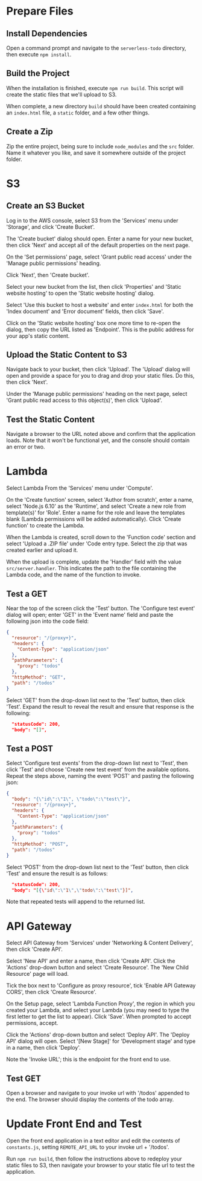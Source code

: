 # Prepare Files

## Install Dependencies

Open a command prompt and navigate to the `serverless-todo` directory, then execute `npm install`.

## Build the Project

When the installation is finished, execute `npm run build`.  This script will create the static files that we'll upload to S3.

When complete, a new directory `build` should have been created containing an `index.html` file, a `static` folder, and a few other things.

## Create a Zip

Zip the entire project, being sure to include `node_modules` and the `src` folder.  Name it whatever you like, and save it somewhere outside of the project folder.

# S3
## Create an S3 Bucket

Log in to the AWS console, select S3 from the 'Services' menu under 'Storage', and click 'Create Bucket'.

The 'Create bucket' dialog should open.  Enter a name for your new bucket, then click 'Next' and accept all of the default properties on the next page.  

On the 'Set permissions' page, select 'Grant public read access' under the 'Manage public permissions' heading.

Click 'Next', then 'Create bucket'.

Select your new bucket from the list, then click 'Properties' and 'Static website hosting' to open the 'Static website hosting' dialog.

Select 'Use this bucket to host a website' and enter `index.html` for both the 'Index document' and 'Error document' fields, then click 'Save'.

Click on the 'Static website hosting' box one more time to re-open the dialog, then copy the URL listed as 'Endpoint'.  This is the public address for your app's static content.

## Upload the Static Content to S3

Navigate back to your bucket, then click 'Upload'.  The 'Upload' dialog will open and provide a space for you to drag and drop your static files.  Do this, then click 'Next'.

Under the 'Manage public permissions' heading on the next page, select 'Grant public read access to this object(s)', then click 'Upload'.

## Test the Static Content

Navigate a browser to the URL noted above and confirm that the application loads.  Note that it won't be functional yet, and the console should contain an error or two.

# Lambda

Select Lambda From the 'Services' menu under 'Compute'.

On the 'Create function' screen, select 'Author from scratch', enter a name, select 'Node.js 6.10' as the 'Runtime', and select 'Create a new role from template(s)' for 'Role'.  Enter a name for the role and leave the templates blank (Lambda permissions will be added automatically).  Click 'Create function' to create the Lambda.

When the Lambda is created, scroll down to the 'Function code' section and select 'Upload a .ZIP file' under 'Code entry type.  Select the zip that was created earlier and upload it.

When the upload is complete, update the 'Handler' field with the value `src/server.handler`.  This indicates the path to the file containing the Lambda code, and the name of the function to invoke.

## Test a GET

Near the top of the screen click the 'Test' button.  The 'Configure test event' dialog will open; enter 'GET' in the 'Event name' field and paste the following json into the code field:

```json
{
  "resource": "/{proxy+}",
  "headers": {
    "Content-Type": "application/json"
  },
  "pathParameters": {
    "proxy": "todos"
  },
  "httpMethod": "GET",
  "path": "/todos"
}
```

Select 'GET' from the drop-down list next to the 'Test' button, then click 'Test'.  Expand the result to reveal the result and ensure that response is the following:

```json
  "statusCode": 200,
  "body": "[]",
```

## Test a POST

Select 'Configure test events' from the drop-down list next to 'Test', then click 'Test' and choose 'Create new test event' from the available options.  Repeat the steps above, naming the event 'POST' and pasting the following json:

```json
{
  "body": "{\"id\":\"1\", \"todo\":\"test\"}",
  "resource": "/{proxy+}",
  "headers": {
    "Content-Type": "application/json"
  },
  "pathParameters": {
    "proxy": "todos"
  },
  "httpMethod": "POST",
  "path": "/todos"
}
```

Select 'POST' from the drop-down list next to the 'Test' button, then click 'Test' and ensure the result is as follows: 

```json
  "statusCode": 200,
  "body": "[{\"id\":\"1\",\"todo\":\"test\"}]",
```

Note that repeated tests will append to the returned list.

# API Gateway

Select API Gateway from 'Services' under 'Networking & Content Delivery', then click 'Create API'.

Select 'New API' and enter a name, then click 'Create API'.  Click the 'Actions' drop-down button and select 'Create Resource'.  The 'New Child Resource' page will load.

Tick the box next to 'Configure as proxy resource', tick 'Enable API Gateway CORS', then click 'Create Resource'.

On the Setup page, select 'Lambda Function Proxy', the region in which you created your Lambda, and select your Lambda (you may need to type the first letter to get the list to appear).  Click 'Save'.  When prompted to accept permissions, accept.

Click the 'Actions' drop-down button and select 'Deploy API'.  The 'Deploy API' dialog will open.  Select '[New Stage]' for 'Development stage' and type in a name, then click 'Deploy'.

Note the 'Invoke URL'; this is the endpoint for the front end to use.

## Test GET

Open a browser and navigate to your invoke url with '/todos' appended to the end.  The browser should display the contents of the todo array.

# Update Front End and Test

Open the front end application in a text editor and edit the contents of `constants.js`, setting `REMOTE_API_URL` to your invoke url + '/todos'.

Run `npm run build`, then follow the instructions above to redeploy your static files to S3, then navigate your browser to your static file url to test the application.  